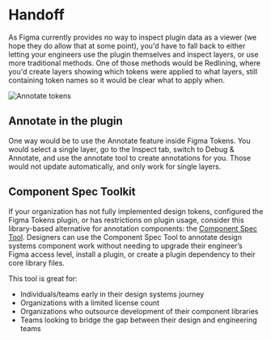 # Handoff

As Figma currently provides no way to inspect plugin data as a viewer (we hope they do allow that at some point), you'd have to fall back to either letting your engineers use the plugin themselves and inspect layers, or use more traditional methods. One of those methods would be Redlining, where you'd create layers showing which tokens were applied to what layers, still containing token names so it would be clear what to apply when.

<img src="/annotate.gif" alt="Annotate tokens" />

## Annotate in the plugin
One way would be to use the Annotate feature inside Figma Tokens. You would select a single layer, go to the Inspect tab, switch to Debug & Annotate, and use the annotate tool to create annotations for you. Those would not update automatically, and only work for single layers.

## Component Spec Toolkit
If your organization has not fully implemented design tokens, configured the Figma Tokens plugin, or has restrictions on plugin usage, consider this library-based alternative for annotation components: the [Component Spec Tool](https://bit.ly/3HYxszW). Designers can use the Component Spec Tool to annotate design systems component work without needing to upgrade their engineer’s Figma access level, install a plugin, or create a plugin dependency to their core library files. 

This tool is great for:
- Individuals/teams early in their design systems journey
- Organizations with a limited license count
- Organizations who outsource development of their component libraries
- Teams looking to bridge the gap between their design and engineering teams
